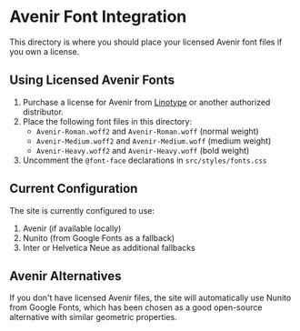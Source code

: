# Avenir Font Integration

This directory is where you should place your licensed Avenir font files if you own a license.

## Using Licensed Avenir Fonts

1. Purchase a license for Avenir from [Linotype](https://www.linotype.com/) or another authorized distributor.
2. Place the following font files in this directory:
   - `Avenir-Roman.woff2` and `Avenir-Roman.woff` (normal weight)
   - `Avenir-Medium.woff2` and `Avenir-Medium.woff` (medium weight)
   - `Avenir-Heavy.woff2` and `Avenir-Heavy.woff` (bold weight)
3. Uncomment the `@font-face` declarations in `src/styles/fonts.css`

## Current Configuration

The site is currently configured to use:
1. Avenir (if available locally)
2. Nunito (from Google Fonts as a fallback)
3. Inter or Helvetica Neue as additional fallbacks

## Avenir Alternatives

If you don't have licensed Avenir files, the site will automatically use Nunito from Google Fonts, which has been chosen as a good open-source alternative with similar geometric properties. 